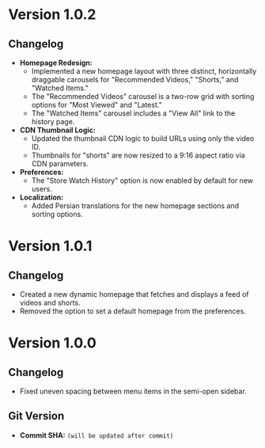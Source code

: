 # Version 1.0.2

## Changelog

*   **Homepage Redesign:**
    *   Implemented a new homepage layout with three distinct, horizontally draggable carousels for "Recommended Videos," "Shorts," and "Watched Items."
    *   The "Recommended Videos" carousel is a two-row grid with sorting options for "Most Viewed" and "Latest."
    *   The "Watched Items" carousel includes a "View All" link to the history page.
*   **CDN Thumbnail Logic:**
    *   Updated the thumbnail CDN logic to build URLs using only the video ID.
    *   Thumbnails for "shorts" are now resized to a 9:16 aspect ratio via CDN parameters.
*   **Preferences:**
    *   The "Store Watch History" option is now enabled by default for new users.
*   **Localization:**
    *   Added Persian translations for the new homepage sections and sorting options.

# Version 1.0.1

## Changelog

*   Created a new dynamic homepage that fetches and displays a feed of videos and shorts.
*   Removed the option to set a default homepage from the preferences.

# Version 1.0.0

## Changelog

*   Fixed uneven spacing between menu items in the semi-open sidebar.

## Git Version

*   **Commit SHA:** `(will be updated after commit)`
